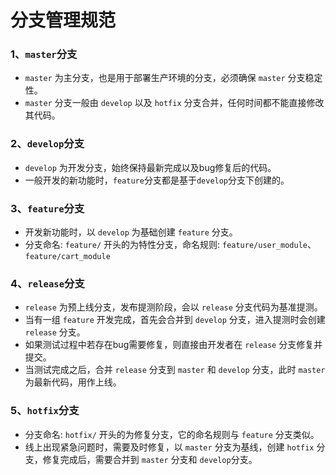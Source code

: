 # 分支管理规范

### 1、`master`分支
- `master` 为主分支，也是用于部署生产环境的分支，必须确保 `master` 分支稳定性。 
- `master` 分支一般由 `develop` 以及 `hotfix` 分支合并，任何时间都不能直接修改其代码。

### 2、`develop`分支
- `develop` 为开发分支，始终保持最新完成以及bug修复后的代码。
- 一般开发的新功能时，`feature`分支都是基于`develop`分支下创建的。

### 3、`feature`分支
- 开发新功能时，以 `develop` 为基础创建 `feature` 分支。
- 分支命名: `feature/` 开头的为特性分支，命名规则: `feature/user_module`、 `feature/cart_module`

### 4、`release`分支
- `release` 为预上线分支，发布提测阶段，会以 `release` 分支代码为基准提测。
- 当有一组 `feature` 开发完成，首先会合并到 `develop` 分支，进入提测时会创建 `release` 分支。
- 如果测试过程中若存在bug需要修复，则直接由开发者在 `release` 分支修复并提交。
- 当测试完成之后，合并 `release` 分支到 `master` 和 `develop` 分支，此时 `master` 为最新代码，用作上线。

### 5、`hotfix`分支
- 分支命名: `hotfix/` 开头的为修复分支，它的命名规则与 `feature` 分支类似。
- 线上出现紧急问题时，需要及时修复，以 `master` 分支为基线，创建 `hotfix` 分支，修复完成后，需要合并到 `master` 分支和 `develop`分支。
